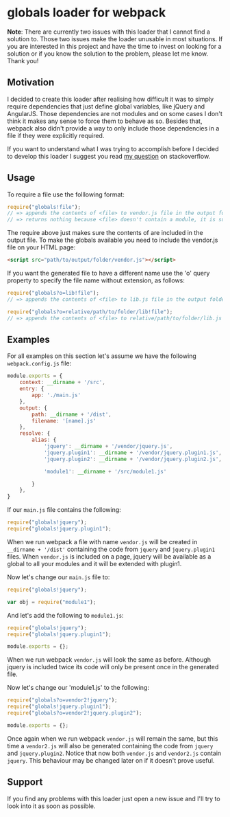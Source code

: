 # globals loader for webpack

**Note**: There are currently two issues with this loader that I cannot find a solution to. Those two issues make the loader unusable in most situations. If you are interested in this project and have the time to invest on looking for a solution or if you know the solution to the problem, please let me know. Thank you!

## Motivation

I decided to create this loader after realising how difficult it was to simply require dependencies that just define global variables, like jQuery and AngularJS. Those dependencies are not modules and on some cases I don't think it makes any sense to force them to behave as so. Besides that, webpack also didn't provide a way to only include those dependencies in a file if they were explicitly required.

If you want to understand what I was trying to accomplish before I decided to develop this loader I suggest you read [my question](http://stackoverflow.com/questions/30329337/how-to-bundle-vendor-scripts-separately-and-require-them-as-needed-with-webpack/30346322) on stackoverflow.

## Usage

To require a file use the folllowing format:

```javascript
require("globals!file");
// => appends the contents of <file> to vendor.js file in the output folder specified in the webpack config file
// => returns nothing because <file> doesn't contain a module, it is supposed to be loaded as a global instead 
```

The require above just makes sure the contents of <file> are included in the output file. To make the globals available you need to include the vendor.js file on your HTML page:

```html
<script src="path/to/output/folder/vendor.js"></script>
```

If you want the generated file to have a different name use the 'o' query property to specify the file name without extension, as follows:

```javascript
require("globals?o=lib!file");
// => appends the contents of <file> to lib.js file in the output folder specified in the webpack config file

require("globals?o=relative/path/to/folder/lib!file");
// => appends the contents of <file> to relative/path/to/folder/lib.js file in the output folder specified in the webpack config file
```

## Examples

For all examples on this section let's assume we have the following `webpack.config.js` file:

```javascript
module.exports = {
	context: __dirname + '/src',
	entry: {
	    app: './main.js'
	},
	output: {
	    path: __dirname + '/dist',
	    filename: '[name].js'
	},
	resolve: {
	    alias: {
	        'jquery': __dirname + '/vendor/jquery.js',
	        'jquery.plugin1': __dirname + '/vendor/jquery.plugin1.js',
	        'jquery.plugin2': __dirname + '/vendor/jquery.plugin2.js',

	        'module1': __dirname + '/src/module1.js'

	    }
	},
}
```

If our `main.js` file contains the following:

```javascript
require("globals!jquery");
require("globals!jquery.plugin1");
```

When we run webpack a file with name `vendor.js` will be created in `__dirname + '/dist'` containing the code from `jquery` and `jquery.plugin1` files. When `vendor.js` is included on a page, jquery will be available as a global to all your modules and it will be extended with plugin1.

Now let's change our `main.js` file to:

```javascript
require("globals!jquery");

var obj = require("module1");
```
And let's add the following to `module1.js`:

```javascript
require("globals!jquery");
require("globals!jquery.plugin1");

module.exports = {};
```

When we run webpack `vendor.js` will look the same as before. Although jquery is included twice its code will only be present once in the generated file.

Now let's change our 'module1.js' to the following:

```javascript
require("globals?o=vendor2!jquery");
require("globals!jquery.plugin1");
require("globals?o=vendor2!jquery.plugin2");

module.exports = {};
```
Once again when we run webpack `vendor.js` will remain the same, but this time a `vendor2.js` will also be generated containing the code from `jquery` and `jquery.plugin2`. Notice that now both `vendor.js` and `vendor2.js` contain `jquery`. This behaviour may be changed later on if it doesn't prove useful.

## Support

If you find any problems with this loader just open a new issue and I'll try to look into it as soon as possible.


















